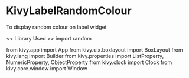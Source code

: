 # KivyLabelRandomColour
To display random colour on label widget

<< Library Used >>
import random

from kivy.app import App
from kivy.uix.boxlayout import BoxLayout
from kivy.lang import Builder
from kivy.properties import ListProperty, NumericProperty, ObjectProperty
from kivy.clock import Clock
from kivy.core.window import Window
